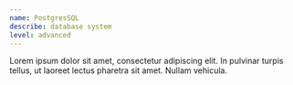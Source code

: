 ```yaml
---
name: PostgresSQL
describe: database system
level: advanced
---
```

Lorem ipsum dolor sit amet, consectetur adipiscing elit. In pulvinar turpis tellus, ut laoreet lectus pharetra sit amet. Nullam vehicula.